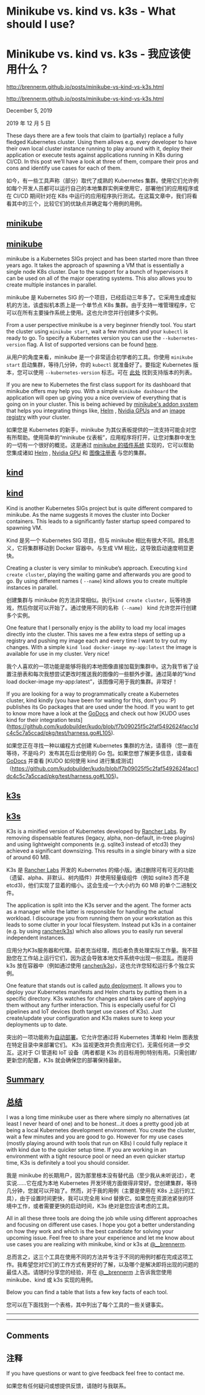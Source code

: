 # Minikube vs. kind vs. k3s - What should I use?

# Minikube vs. kind vs. k3s - 我应该使用什么？

http://brennerm.github.io/posts/minikube-vs-kind-vs-k3s.html

http://brennerm.github.io/posts/minikube-vs-kind-vs-k3s.html

December 5, 2019

2019 年 12 月 5 日

These days there are a few tools that claim to (partially) replace a fully fledged Kubernetes cluster. Using them allows e.g. every developer to have their own local cluster instance running to play around with it, deploy their application or execute tests against applications running in K8s during CI/CD. In this post we’ll have a look at three of them, compare their pros and cons and identify use cases for each of them.

如今，有一些工具声称（部分）取代了成熟的 Kubernetes 集群。使用它们允许例如每个开发人员都可以运行自己的本地集群实例来使用它，部署他们的应用程序或在 CI/CD 期间针对在 K8s 中运行的应用程序执行测试。在这篇文章中，我们将看看其中的三个，比较它们的优缺点并确定每个用例的用例。

## [minikube](http://brennerm.github.io\#minikube)

## [minikube](http://brennerm.github.io\#minikube)

minikube is a Kubernetes SIGs project and has been started more than three years ago. It takes the approach of spawning a VM that is essentially a single node K8s cluster. Due to the support for a bunch of hypervisors it can be used on all of the major operating systems. This also allows you to create multiple instances in parallel.

minikube 是 Kubernetes SIG 的一个项目，已经启动三年多了。它采用生成虚拟机的方法，该虚拟机本质上是一个单节点 K8s 集群。由于支持一堆管理程序，它可以在所有主要操作系统上使用。这也允许您并行创建多个实例。

From a user perspective minikube is a very beginner friendly tool. You start the cluster using `minikube start`, wait a few minutes and your `kubectl` is ready to go. To specify a Kubernetes version you can use the `--kubernetes-version` flag. A list of supported versions can be found [here](https://minikube.sigs.k8s.io/docs/reference/configuration/kubernetes/).

从用户的角度来看，minikube 是一个非常适合初学者的工具。你使用 `minikube start` 启动集群，等待几分钟，你的 `kubectl` 就准备好了。要指定 Kubernetes 版本，您可以使用 `--kubernetes-version` 标志。可在 [此处](https://minikube.sigs.k8s.io/docs/reference/configuration/kubernetes/) 找到支持版本的列表。

If you are new to Kubernetes the first class support for its dashboard that minikube offers may help you. With a simple `minikube dashboard` the application will open up giving you a nice overview of everything that is going on in your cluster. This is being achieved by [minikube's addon system](https://minikube.sigs.k8s.io/docs/tasks/addons/) that helps you integrating things like, [Helm](https://helm.sh/) , [Nvidia GPUs](https://developer.nvidia.com/kubernetes-gpu) and an [image registry](https://docs.docker.com/registry/) with your cluster.

如果您是 Kubernetes 的新手，minikube 为其仪表板提供的一流支持可能会对您有所帮助。使用简单的“minikube 仪表板”，应用程序将打开，让您对集群中发生的一切有一个很好的概览。这是通过 [minikube 的插件系统](https://minikube.sigs.k8s.io/docs/tasks/addons/) 实现的，它可以帮助您集成诸如 [Helm](https://helm.sh/) , [Nvidia GPU](https://developer.nvidia.com/kubernetes-gpu) 和 [图像注册表](https://docs.docker.com/registry/) 与您的集群。

## [kind](http://brennerm.github.io\#kind)

## [kind](http://brennerm.github.io\#kind)

Kind is another Kubernetes SIGs project but is quite different compared to minikube. As the name suggests it moves the cluster into Docker containers. This leads to a significantly faster startup speed compared to spawning VM.

Kind 是另一个 Kubernetes SIG 项目，但与 minikube 相比有很大不同。顾名思义，它将集群移动到 Docker 容器中。与生成 VM 相比，这导致启动速度明显更快。

Creating a cluster is very similar to minikube’s approach. Executing `kind create cluster`, playing the waiting game and afterwards you are good to go. By using different names ( `--name`) kind allows you to create multiple instances in parallel.

创建集群与 minikube 的方法非常相似。执行`kind create cluster`，玩等待游戏，然后你就可以开始了。通过使用不同的名称（`--name`） kind 允许您并行创建多个实例。

One feature that I personally enjoy is the ability to load my local images directly into the cluster. This saves me a few extra steps of setting up a registry and pushing my image each and every time I want to try out my changes. With a simple `kind load docker-image my-app:latest` the image is available for use in my cluster. Very nice!

我个人喜欢的一项功能是能够将我的本地图像直接加载到集群中。这为我节省了设置注册表和每次我想尝试更改时推送我的图像的一些额外步骤。通过简单的“kind load docker-image my-app:latest”，该图像可用于我的集群。非常好！

If you are looking for a way to programmatically create a Kubernetes cluster, kind kindly (you have been for waiting for this, don’t you :P) publishes its Go packages that are used under the hood. If you want to get to know more have a look at the [GoDocs](https://godoc.org/sigs.k8s.io/kind/pkg/cluster) and check out how [KUDO uses kind for their integration tests] (https://github.com/kudobuilder/kudo/blob/f7b09025f5c2faf5492624facc1dc4c5c7a5ccad/pkg/test/harness.go#L105).

如果您正在寻找一种以编程方式创建 Kubernetes 集群的方法，请善待（您一直在等待，不是吗:P）发布其在后台使用的 Go 包。如果您想了解更多信息，请查看 [GoDocs](https://godoc.org/sigs.k8s.io/kind/pkg/cluster) 并查看 [KUDO 如何使用 kind 进行集成测试] （https://github.com/kudobuilder/kudo/blob/f7b09025f5c2faf5492624facc1dc4c5c7a5ccad/pkg/test/harness.go#L105)。

## [k3s](http://brennerm.github.io\#k3s)

## [k3s](http://brennerm.github.io\#k3s)

K3s is a minified version of Kubernetes developed by [Rancher Labs](https://rancher.com/). By removing dispensable features (legacy, alpha, non-default, in-tree plugins) and using lightweight components (e.g. sqlite3 instead of etcd3) they achieved a significant downsizing. This results in a single binary with a size of around 60 MB.

K3s 是 [Rancher Labs](https://rancher.com/) 开发的 Kubernetes 的缩小版。通过删除可有可无的功能（遗留、alpha、非默认、树内插件）并使用轻量级组件（例如 sqlite3 而不是 etcd3)，他们实现了显着的缩小。这会生成一个大小约为 60 MB 的单个二进制文件。

The application is split into the K3s server and the agent. The former acts as a manager while the latter is responsible for handling the actual workload. I discourage you from running them on your workstation as this leads to some clutter in your local filesystem. Instead put k3s in a container (e.g. by using [rancher/k3s](https://hub.docker.com/r/rancher/k3s)) which also allows you to easily run several independent instances. 

应用分为K3s服务器和代理。前者充当经理，而后者负责处理实际工作量。我不鼓励您在工作站上运行它们，因为这会导致本地文件系统中出现一些混乱。而是将 k3s 放在容器中（例如通过使用 [rancher/k3s](https://hub.docker.com/r/rancher/k3s))，这也允许您轻松运行多个独立实例。

One feature that stands out is called [auto deployment](https://rancher.com/docs/k3s/latest/en/configuration/#auto-deploying-manifests). It allows you to deploy your Kubernetes manifests and Helm charts by putting them in a specific directory. K3s watches for changes and takes care of applying them without any further interaction. This is especially useful for CI pipelines and IoT devices (both target use cases of K3s). Just create/update your configuration and K3s makes sure to keep your deployments up to date.

突出的一项功能称为[自动部署](https://rancher.com/docs/k3s/latest/en/configuration/#auto-deploying-manifests)。它允许您通过将 Kubernetes 清单和 Helm 图表放在特定目录中来部署它们。 K3s 监视更改并负责应用它们，无需任何进一步交互。这对于 CI 管道和 IoT 设备（两者都是 K3s 的目标用例)特别有用。只需创建/更新您的配置，K3s 就会确保您的部署保持最新。

## [Summary](http://brennerm.github.io\#summary)

## [总结](http://brennerm.github.io\#summary)

I was a long time minikube user as there where simply no alternatives (at least I never heard of one) and to be honest…it does a pretty good job at being a local Kubernetes development environment. You create the cluster, wait a few minutes and you are good to go. However for my use cases (mostly playing around with tools that run on K8s) I could fully replace it with kind due to the quicker setup time. If you are working in an environment with a tight resource pool or need an even quicker startup time, K3s is definitely a tool you should consider.

我是 minikube 的长期用户，因为那里根本没有替代品（至少我从未听说过），老实说……它在成为本地 Kubernetes 开发环境方面做得非常好。您创建集群，等待几分钟，您就可以开始了。然而，对于我的用例（主要是使用在 K8s 上运行的工具），由于设置时间更快，我可以完全用 kind 替换它。如果您在资源池紧张的环境中工作，或者需要更快的启动时间，K3s 绝对是您应该考虑的工具。

All in all these three tools are doing the job while using different approaches and focusing on different use cases. I hope you got a better understanding on how they work and which is the best candidate for solving your upcoming issue. Feel free to share your experience and let me know about use cases you are realizing with minikube, kind or k3s at [@\_\_brennerm](https://twitter.com/__brennerm).

总而言之，这三个工具在使用不同的方法并专注于不同的用例时都在完成这项工作。我希望您对它们的工作方式有更好的了解，以及哪个是解决即将出现的问题的最佳人选。请随时分享您的经验，并在 [@\_\_brennerm](https://twitter.com/__brennerm) 上告诉我您使用 minikube、kind 或 k3s 实现的用例。

Below you can find a table that lists a few key facts of each tool.

您可以在下面找到一个表格，其中列出了每个工具的一些关键事实。

* * *

* * *

## Comments

##  注释

If you have questions or want to give feedback feel free to contact me. 

如果您有任何疑问或想提供反馈，请随时与我联系。

